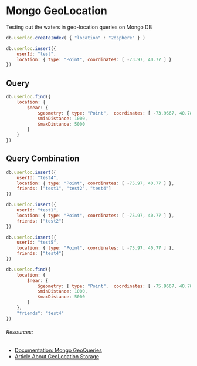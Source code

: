 # Mongo GeoLocation 
Testing out the waters in geo-location queries on Mongo DB

```javascript
db.userloc.createIndex( { "location" : "2dsphere" } )

db.userloc.insert({
	userId: "test",
	location: { type: "Point", coordinates: [ -73.97, 40.77 ] }
})
```

## Query
```javascript
db.userloc.find({
	location: {
		$near: {
			$geometry: { type: "Point",  coordinates: [ -73.9667, 40.78 ] },
			$minDistance: 1000,
			$maxDistance: 5000
		}
	}
})
```

## Query Combination
```javascript
db.userloc.insert({
	userId: "test4",
	location: { type: "Point", coordinates: [ -75.97, 40.77 ] },
	friends: ["test1", "test2", "test4"]
})

db.userloc.insert({
	userId: "test1",
	location: { type: "Point", coordinates: [ -75.97, 40.77 ] },
	friends: ["test2"]
})

db.userloc.insert({
	userId: "test5",
	location: { type: "Point", coordinates: [ -75.97, 40.77 ] },
	friends: ["test4"]
})

db.userloc.find({
	location: {
		$near: {
			$geometry: { type: "Point",  coordinates: [ -75.9667, 40.78 ] },
	        $minDistance: 1000,
	        $maxDistance: 5000
		}
	}, 
	"friends": "test4"
})
```

###### Resources:
- [Documentation: Mongo GeoQueries](https://docs.mongodb.com/manual/geospatial-queries/)
- [Article About GeoLocation Storage](https://ralphbarbagallo.com/2011/04/02/an-overview-of-geospatial-databases/)
